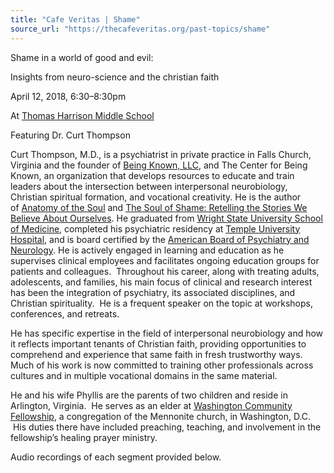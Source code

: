 ```yaml
---
title: "Cafe Veritas | Shame"
source_url: "https://thecafeveritas.org/past-topics/shame"
---
```

Shame in a world of good and evil: 

Insights from neuro-science and the christian faith

April 12, 2018, 6:30–8:30pm  

At [Thomas Harrison Middle School](http://web.harrisonburg.k12.va.us/thms/)

Featuring Dr. Curt Thompson

Curt Thompson, M.D., is a psychiatrist in private practice in Falls Church, Virginia and the founder of [Being Known, LLC](https://www.beingknown.com/), and The Center for Being Known, an organization that develops resources to educate and train leaders about the intersection between interpersonal neurobiology, Christian spiritual formation, and vocational creativity. He is the author of [Anatomy of the Soul](https://www.amazon.com/Anatomy-Soul-Connections-Neuroscience-Relationships/dp/141433415X) and [The Soul of Shame: Retelling the Stories We Believe About Ourselves](https://www.amazon.com/Soul-Shame-Retelling-Stories-Ourselves/dp/0830844333). He graduated from [Wright State University School of Medicine](https://medicine.wright.edu/), completed his psychiatric residency at [Temple University Hospital](https://tuh.templehealth.org/content/default.htm), and is board certified by the [American Board of Psychiatry and Neurology](https://www.abpn.com/). He is actively engaged in learning and education as he supervises clinical employees and facilitates ongoing education groups for patients and colleagues.  Throughout his career, along with treating adults, adolescents, and families, his main focus of clinical and research interest has been the integration of psychiatry, its associated disciplines, and Christian spirituality.  He is a frequent speaker on the topic at workshops, conferences, and retreats.      

He has specific expertise in the field of interpersonal neurobiology and how it reflects important tenants of Christian faith, providing opportunities to comprehend and experience that same faith in fresh trustworthy ways. Much of his work is now committed to training other professionals across cultures and in multiple vocational domains in the same material.  

He and his wife Phyllis are the parents of two children and reside in Arlington, Virginia.  He serves as an elder at [Washington Community Fellowship](http://wcfchurch.org/), a congregation of the Mennonite church, in Washington, D.C.  His duties there have included preaching, teaching, and involvement in the fellowship’s healing prayer ministry.  

Audio recordings of each segment provided below.